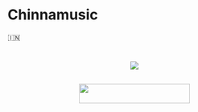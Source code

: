 # Chinnamusic     
🇮🇳
<h1 align ="center"><img src="https://graph.org/file/37f632a3c066c707cec2f-c2d4a6b191f85d9aad.jpg"

</h2>

<p align="center"><a href="https://dashboard.heroku.com/new?template=https://github.com/dattudd/Anonxmusic-"> <img 
src="https://img.shields.io/badge/Deploy%20On%20Heroku-bringle?style=for-the-badge&logo=heroku" width="220" height="38.45"/></a></p>
